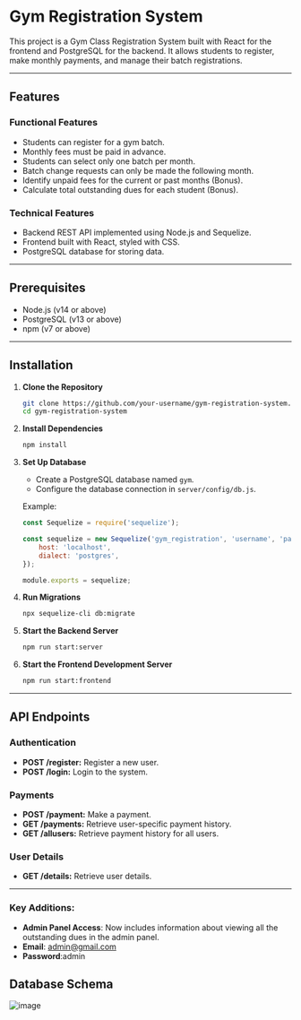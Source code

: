 
# Gym Registration System

This project is a Gym Class Registration System built with React for the frontend and PostgreSQL for the backend. It allows students to register, make monthly payments, and manage their batch registrations.

---

## Features

### Functional Features
- Students can register for a gym batch.
- Monthly fees must be paid in advance.
- Students can select only one batch per month.
- Batch change requests can only be made the following month.
- Identify unpaid fees for the current or past months (Bonus).
- Calculate total outstanding dues for each student (Bonus).

### Technical Features
- Backend REST API implemented using Node.js and Sequelize.
- Frontend built with React, styled with CSS.
- PostgreSQL database for storing data.

---

## Prerequisites
- Node.js (v14 or above)
- PostgreSQL (v13 or above)
- npm (v7 or above)

---

## Installation

1. **Clone the Repository**
   ```bash
   git clone https://github.com/your-username/gym-registration-system.git
   cd gym-registration-system
   ```

2. **Install Dependencies**
   ```bash
   npm install
   ```

3. **Set Up Database**
   - Create a PostgreSQL database named `gym`.
   - Configure the database connection in `server/config/db.js`.

   Example:
   ```javascript
   const Sequelize = require('sequelize');

   const sequelize = new Sequelize('gym_registration', 'username', 'password', {
       host: 'localhost',
       dialect: 'postgres',
   });

   module.exports = sequelize;
   ```

4. **Run Migrations**
   ```bash
   npx sequelize-cli db:migrate
   ```

5. **Start the Backend Server**
   ```bash
   npm run start:server
   ```

6. **Start the Frontend Development Server**
   ```bash
   npm run start:frontend
   ```

---

## API Endpoints

### Authentication
- **POST /register:** Register a new user.
- **POST /login:** Login to the system.

### Payments
- **POST /payment:** Make a payment.
- **GET /payments:** Retrieve user-specific payment history.
- **GET /allusers:** Retrieve payment history for all users.

### User Details
- **GET /details:** Retrieve user details.

---

### Key Additions:
- **Admin Panel Access**: Now includes information about viewing all the outstanding dues in the admin panel.
- **Email**: admin@gmail.com
- **Password**:admin


## Database Schema
![image](https://github.com/user-attachments/assets/bd42577e-2559-47f0-816e-3de3985f2631)

